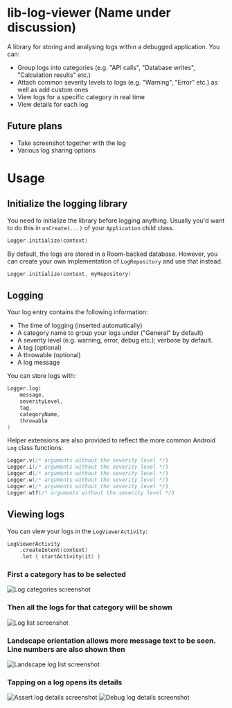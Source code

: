 # lib-log-viewer (Name under discussion)

A library for storing and analysing logs within a debugged application. You can: 
- Group logs into categories (e.g. "API calls", "Database writes", "Calculation results" etc.)
- Attach common severity levels to logs (e.g. "Warning", "Error" etc.) as well as add custom ones
- View logs for a specific category in real time
- View details for each log 

## Future plans 
- Take screenshot together with the log
- Various log sharing options

# Usage

## Initialize the logging library 

You need to initialize the library before logging anything. Usually you'd want to do this in `onCreate(...)` of your `Application` child class. 

```kotlin
Logger.initialize(context)
```

By default, the logs are stored in a Room-backed database. However, you can create your own implementation of `LogRepository` 
and use that instead. 

```kotlin
Logger.initialize(context, myRepository)
``` 

## Logging 

Your log entry contains the following information:
- The time of logging (inserted automatically)
- A category name to group your logs under ("General" by default)
- A severity level (e.g. warning, error, debug etc.); verbose by default.
- A tag (optional)
- A throwable (optional)
- A log message 

You can store logs with:
```kotlin
Logger.log(
    message,
    severityLevel,
    tag,
    categoryName,
    throwable
)
```

Helper extensions are also provided to reflect the more common Android `Log` class functions:
```kotlin
Logger.v(/* arguments without the severity level */)
Logger.i(/* arguments without the severity level */)
Logger.d(/* arguments without the severity level */)
Logger.w(/* arguments without the severity level */)
Logger.e(/* arguments without the severity level */)
Logger.wtf(/* arguments without the severity level */)
```

## Viewing logs

You can view your logs in the `LogViewerActivity`:
```kotlin
LogViewerActivity
    .createIntent(context)
    .let { startActivity(it) }
```

### First a category has to be selected

![Log categories screenshot](/.readme/img/scr1.png?raw=true "Log categories screenshot")

### Then all the logs for that category will be shown

![Log list screenshot](/.readme/img/scr2.png?raw=true "Log list screenshot")

### Landscape orientation allows more message text to be seen. Line numbers are also shown then

![Landscape log list screenshot](/.readme/img/scr5.png?raw=true "Landscape log list screenshot")

### Tapping on a log opens its details

![Assert log details screenshot](/.readme/img/scr3.png?raw=true "Assert log details screenshot")
![Debug log details screenshot](/.readme/img/scr4.png?raw=true "Debug log details screenshot")
